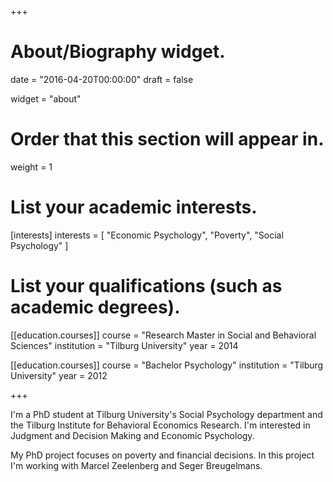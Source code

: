 +++
# About/Biography widget.

date = "2016-04-20T00:00:00"
draft = false

widget = "about"

# Order that this section will appear in.
weight = 1

# List your academic interests.
[interests]
  interests = [
    "Economic Psychology",
    "Poverty",
    "Social Psychology"
  ]

# List your qualifications (such as academic degrees).
[[education.courses]]
  course = "Research Master in Social and Behavioral Sciences"
  institution = "Tilburg University"
  year = 2014

[[education.courses]]
  course = "Bachelor Psychology"
  institution = "Tilburg University"
  year = 2012

+++

<!-- # Biography -->

I'm a PhD student at Tilburg University's Social Psychology department and the Tilburg Institute for Behavioral Economics Research. I'm interested in Judgment and Decision Making and Economic Psychology.

My PhD project focuses on poverty and financial decisions. In this project I'm working with Marcel Zeelenberg and Seger Breugelmans.